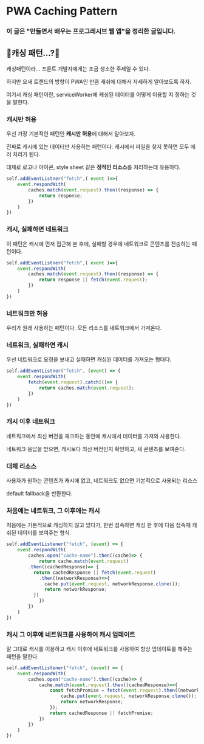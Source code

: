 # PWA Caching Pattern

### 이 글은 "만들면서 배우는 프로그레시브 웹 앱"을 정리한 글입니다.

## 🤔캐싱 패턴...?🤔

캐싱패턴이라... 프론트 개발자에게는 조금 생소한 주제일 수 있다.

하지만 요새 트렌드의 방향이 PWA인 만큼 캐쉬에 대해서 자세하게 알아보도록 하자.

여기서 캐싱 패턴이란, serviceWorker에 캐싱된 데이터를 어떻게 이용할 지 정하는 것을 말한다.

### 캐시만 허용

우선 가장 기본적인 패턴인 <strong>캐시만 허용</strong>에 대해서 알아보자.

진짜로 캐시에 있는 데이터만 사용하는 패턴이다. 캐시에서 파일을 찾지 못하면 모두 에러 처리가 된다.

대체로 로고나 아이콘, style sheet 같은 <strong>정적인 리소스</strong>를 처리하는데 유용하다.

```javascript
self.addEventListner("fetch",( event )=>{
	event.respondWith(
		caches.match(event.request).then((response) => {
			return response;
		})
	)
})
```



### 캐시, 실패하면 네트워크

이 패턴은 캐시에 먼저 접근해 본 후에, 실패할 경우에 네트워크로 콘텐츠를 전송하는 패턴이다.

```javascript
self.addEventListner("fetch",( event )=>{
	event.respondWith(
		caches.match(event.request).then((response) => {
			return response || fetch(event.request);
		})
	)
})
```

### 네트워크만 허용

우리가 원래 사용하는 패턴이다. 모든 리소스를 네트워크에서 가져온다. 

### 네트워크, 실패하면 캐시

우선 네트워크로 요청을 보내고 실패하면 캐싱된 데이터를 가져오는 형태다.

```javascript
self.addEventListner("fetch", (event) => {
	event.respondWith(
		fetch(event.request).catch(()=> {
			return caches.match(event.request);
		})
	)
})
```

### 캐시 이후 네트워크

네트워크에서 최신 버전을 체크하는 동안에 캐시에서 데이터를 가져와 사용한다.

네트워크 응답을 받으면, 캐시보다 최신 버전인지 확인하고, 새 콘텐츠를 보여준다.

### 대체 리소스

사용자가 원하는 콘텐츠가 캐시에 없고, 네트워크도 없으면 기본적으로 사용되는 리소스

default fallback을 반환한다.

### 처음에는 네트워크, 그 이후에는 캐시

처음에는 기본적으로 캐싱하지 않고 있다가, 한번 접속하면 캐싱 한 후에 다음 접속때 캐쉬된 데이터를 보여주는 형식.

```javascript
self.addEventListener("fetch", (event) => {
	event.respondWith(
		caches.open("cache-name").then((cache)=> {
			return cache.match(event.request)
        .then((cachedResponse)=> {
          return cachedResponse || fetch(event.request)
            .then((networkResponse)=>{
              cache.put(event.request, networkResponse.clone());
              return networkResponse;
          })
			})
		})
	)
})
```

### 캐시 그 이후에 네트워크를 사용하여 캐시 업데이트

말 그대로 캐시를 이용하고 캐시 이후에 네트워크를 사용하여 항상 업데이트를 해주는 패턴을 말한다.

```javascript
self.addEventListener("fetch", (event) => {
	event.respondWith(
		caches.open("cache-name").then((cache)=> {
			cache.match(event.request).then((cachedResponse)=>{
				const fetchPromise = fetch(event.request).then((networkResponse)=> {
					cache.put(event.request, networkResponse.clone());
					return networkResponse;
				});
				return cachedResponse || fetchPromise;
			})
		})
	)
})
```

